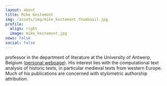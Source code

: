 ```yaml
---
layout: about
title: Mike Kestemont
img: /assets/img/mike_kestemont_thumbnail.jpg
profile:
  align: right
  image: mike_kestemont.jpg
news: false
social: false
---
```



professor in the department of literature at the University of Antwerp, Belgium (<a href="http://mikekestemont.github.io/" target="_blank">personal webpage</a>). His interest lies with the computational text analysis of historic texts, in particular medieval texts from western Europe. Much of his publications are concerned with stylometric authorship attribution.

